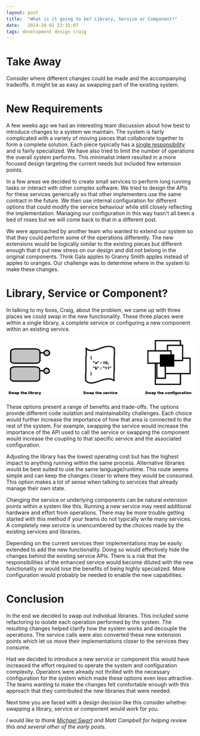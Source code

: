 ```yaml
---
layout: post
title:  "What is it going to be? Library, Service or Component!"
date:   2014-10-01 23:35:07
tags: development design craig
---
```


Take Away
=======================================

Consider where different changes could be made and the accompanying tradeoffs.
It might be as easy as swapping part of the existing system.

New Requirements
=======================================

A few weeks ago we had an interesting team discussion about how best to
introduce changes to a system we maintain. The system is fairly complicated
with a variety of moving pieces that collaborate together to form a complete
solution. Each piece typically has a [single responsibility][srp] and is fairly
specialized. We have also tried to limit the number of operations the overall
system performs. This minimalist intent resulted in a more focused design
targeting the current needs but included few extension points.

In a few areas we decided to create small services to perform long running
tasks or interact with other complex software. We tried to design the APIs
for these services generically so that other implementers use the same contract
in the future. We then use internal configuration for different options that
could modify the service behaviour while still closely reflecting the
implementation. Managing our configuration in this way hasn't all been a bed of
roses but we will come back to that in a different post.

We were approached by another team who wanted to extend our system so that they
could perform some of the operations differently. The new extensions would be
logically similar to the existing pieces but different enough that it put new
stress on our design and did not belong in the original components. Think Gala
apples to Granny Smith apples instead of apples to oranges. Our challenge was
to determine where in the system to make these changes.

Library, Service or Component?
=======================================

In talking to my boss, Craig, about the problem, we came up with three places we
could swap in the new functionality. These three places were within a single
library, a complete service or configuring a new component within an existing
service.

<p class="center-image">
	<img
		title="Yes, this image was made using paint."
		alt="The three places to make the change, i.e. library, service or component"
		src="/images/posts/LibraryServiceOrComponent.png" />
</p>

These options present a range of benefits and trade-offs. The options provide
different code isolation and maintainability challenges. Each choice would
further increase the importance of how that area is connected to the rest of
the system. For example, swapping the service would increase the importance
of the API used to call the service or swapping the component would increase
the coupling to that specific service and the associated configuration.

Adjusting the library has the lowest operating cost but has the highest
impact to anything running within the same process. Alternative libraries
would be best suited to use the same language/runtime. This route seems simple
and can keep the changes closer to where they would be consumed. This option
makes a lot of sense when talking to services that already manage their
own state.

Changing the service or underlying components can be natural extension points
within a system like this. Running a new service may need additional hardware
and effort from operations. There may be more trouble getting started with this
method if your teams do not typically write many services. A completely new
service is unencumbered by the choices made by the existing services and
libraries.

Depending on the current services their implementations may be easily extended
to add the new functionality. Doing so would effectively hide the changes
behind the existing service APIs. There is a risk that the responsibilities of
the enhanced service would become diluted with the new functionality or would
lose the benefits of being highly specialized. More configuration would
probably be needed to enable the new capabilities.

Conclusion
=======================================

In the end we decided to swap out individual libraries. This included some
refactoring to isolate each operation performed by the system. The resulting
changes helped clarify how the system works and decouple the operations. The
service calls were also converted these new extension points which let us
move their implementations closer to the services they consume.

Had we decided to introduce a new service or component this would have
increased the effort required to operate the system and configuration
complexity. Operators were already not thrilled with the necessary
configuration for the system which made these options even less attractive.
The teams wanting to make the changes felt comfortable enough with this
approach that they contributed the new libraries that were needed.

Next time you are faced with a design decision like this consider whether
swapping a library, service or component would work for you.

*I would like to thank [Michael Swart][swart] and Matt Campbell for helping
review this and several other of the early posts.*

[srp]: http://en.wikipedia.org/wiki/Single_responsibility_principle "A SOLID start"
[swart]: http://michaeljswart.com